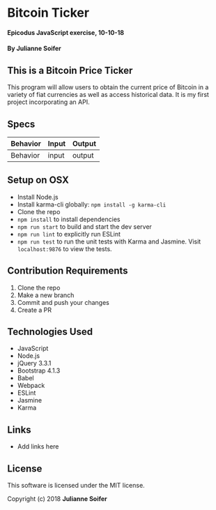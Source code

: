 # Bitcoin Ticker

#### Epicodus JavaScript exercise, 10-10-18

#### By Julianne Soifer

## This is a Bitcoin Price Ticker

This program will allow users to obtain the current price of Bitcoin in a variety of fiat currencies as well as access historical data.  It is my first project incorporating an API.

## Specs

| Behavior | Input | Output |
|----------|-------|--------|
| Behavior | input | output |

## Setup on OSX

* Install Node.js
* Install karma-cli globally: `npm install -g karma-cli`
* Clone the repo
* `npm install` to install dependencies
* `npm run start` to build and start the dev server
* `npm run lint` to explicitly run ESLint
* `npm run test` to run the unit tests with Karma and Jasmine. Visit `localhost:9876` to view the tests.

## Contribution Requirements

1. Clone the repo
1. Make a new branch
1. Commit and push your changes
1. Create a PR

## Technologies Used

* JavaScript
* Node.js
* jQuery 3.3.1
* Bootstrap 4.1.3
* Babel
* Webpack
* ESLint
* Jasmine
* Karma

## Links

* Add links here

## License

This software is licensed under the MIT license.

Copyright (c) 2018 **Julianne Soifer**
